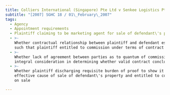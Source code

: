 ```yaml
---
title: Colliers International (Singapore) Pte Ltd v Senkee Logistics Pte Ltd
subtitle: "[2007] SGHC 18 / 01\_February\_2007"
tags:
  - Agency
  - Appointment requirements
  - Plaintiff claiming to be marketing agent for sale of defendant\'s property
  - >-
    Whether contractual relationship between plaintiff and defendant established
    such that plaintiff entitled to commission under terms of contract
  - >-
    Whether lack of agreement between parties as to quantum of commission
    integral consideration in determining whether valid contract concluded
  - >-
    Whether plaintiff discharging requisite burden of proof to show it was
    effective cause of sale of defendant\'s property and entitled to commission
    on sale

---
```


